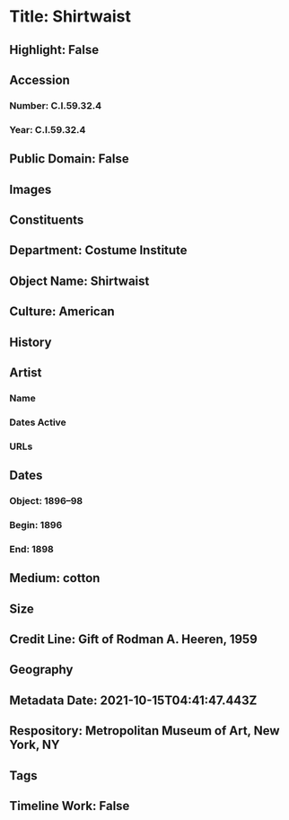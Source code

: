 # Title: Shirtwaist
## Highlight: False
## Accession
### Number: C.I.59.32.4
### Year: C.I.59.32.4
## Public Domain: False
## Images
## Constituents
## Department: Costume Institute
## Object Name: Shirtwaist
## Culture: American
## History
## Artist
### Name
### Dates Active
### URLs
## Dates
### Object: 1896–98
### Begin: 1896
### End: 1898
## Medium: cotton
## Size
## Credit Line: Gift of Rodman A. Heeren, 1959
## Geography
## Metadata Date: 2021-10-15T04:41:47.443Z
## Respository: Metropolitan Museum of Art, New York, NY
## Tags
## Timeline Work: False